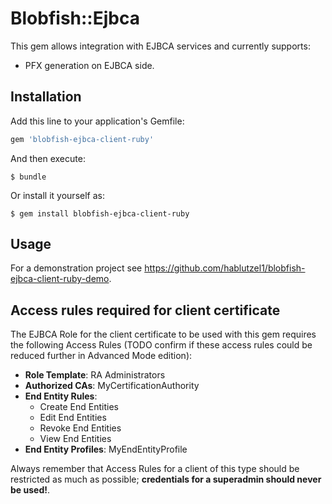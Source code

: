 # Blobfish::Ejbca

This gem allows integration with EJBCA services and currently supports: 

- PFX generation on EJBCA side.

## Installation

Add this line to your application's Gemfile:

```ruby
gem 'blobfish-ejbca-client-ruby'
```

And then execute:

    $ bundle

Or install it yourself as:

    $ gem install blobfish-ejbca-client-ruby

## Usage

For a demonstration project see https://github.com/hablutzel1/blobfish-ejbca-client-ruby-demo.

## Access rules required for client certificate

The EJBCA Role for the client certificate to be used with this gem requires the following Access Rules (TODO confirm if these access rules could be reduced further in Advanced Mode edition):

- **Role Template**: RA Administrators
- **Authorized CAs**: MyCertificationAuthority
- **End Entity Rules**: 
  - Create End Entities
  - Edit End Entities
  - Revoke End Entities
  - View End Entities
- **End Entity Profiles**: MyEndEntityProfile

Always remember that Access Rules for a client of this type should be restricted as much as possible; **credentials for a superadmin should never be used!**.
